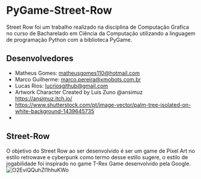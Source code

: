 # PyGame-Street-Row
  Street Row foi um trabalho realizado na disciplina de Computação Grafica no curso de Bacharelado em Ciência da Computação utilizando a linguagem de programação Python com a biblioteca PyGame.
## Desenvolvedores
* Matheus Gomes: matheusgomes110@hotmail.com
* Marco Guilherme: marco.pereira@xmobots.com.br
* Lucas Rios: lucriosgithub@gmail.com
* Artwork Character Created by Luis Zuno @ansimuz https://ansimuz.itch.io/
* https://www.shutterstock.com/pt/image-vector/palm-tree-isolated-on-white-background-1439645735
* 
## Street-Row
O objetivo do Street Row ao ser desenvolvido é ser um game de Pixel Art no estilo retrowave e cyberpunk como termo desse estilo sugere, o estilo de jogabilidade foi inspirado no game T-Rex Game desenvolvido pela Google. </br> 
![O2EviQQuhZl1hhuKWo](https://user-images.githubusercontent.com/13575185/144453038-2e1d5e42-800a-4cde-97b8-986b267f89fa.gif)
